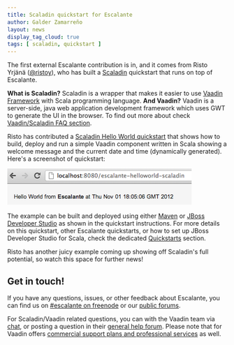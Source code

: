 ```yaml
---
title: Scaladin quickstart for Escalante
author: Galder Zamarreño
layout: news
display_tag_cloud: true
tags: [ scaladin, quickstart ]
---
```


The first external Escalante contribution is in, and it comes from
Risto Yrjänä ([@ristoy](https://twitter.com/ristoy)), who has built a
[Scaladin](https://vaadin.com/directory#addon/scaladin) quickstart that
runs on top of Escalante.

<div class="alert alert-success">
<strong>What is Scaladin?</strong> Scaladin is a wrapper that makes it
easier to use <a href="http://vaadin.com">Vaadin Framework</a> with Scala
programming language. <strong>And Vaadin?</strong> Vaadin is a
server-side, java web application development framework which uses GWT to
generate the UI in the browser. To find out more about check
<a href="/faq/#vaadin">Vaadin/Scaladin FAQ section</a>.
</div>

Risto has contributed a [Scaladin Hello World
quickstart](https://github.com/escalante/escalante-quickstart/tree/master/helloworld-scaladin)
that shows how to build, deploy and run a simple Vaadin component written in
Scala showing a welcome message and the current date and time
(dynamically generated). Here's a screenshot of quickstart:

<img src="/images/scaladin-hello-world.png" class="thumbnail" />

The example can be built and deployed using either
[Maven](http://maven.apache.org/) or [JBoss Developer
Studio](https://devstudio.jboss.com/download/) as shown in the quickstart
instructions. For more details on this quickstart, other Escalante
quickstarts, or how to set up JBoss Developer Studio for Scala, check the
dedicated [Quickstarts](/quickstarts) section.

Risto has another juicy example coming up showing off Scaladin's full potential,
so watch this space for further news!

## Get in touch!

If you have any questions, issues, or other feedback about Escalante, you
can find us on [#escalante on freenode](/community/#irc)
or our [public forums](/community/#user_forum).

For Scaladin/Vaadin related questions, you can with the Vaadin team via
[chat](https://vaadin.com/chat), or posting a question in their [general help
forum](https://vaadin.com/forum/-/message_boards?_19_mbCategoryId=11564).
Please note that for Vaadin offers [commercial support plans and professional
services](https://vaadin.com/services) as well.

